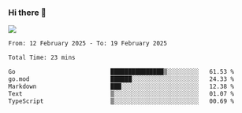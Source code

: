 ### Hi there 👋️

![](https://komarev.com/ghpvc/?username=Loner1024)

<!--START_SECTION:waka-->

```txt
From: 12 February 2025 - To: 19 February 2025

Total Time: 23 mins

Go                           ███████████████▒░░░░░░░░░   61.53 %
go.mod                       ██████░░░░░░░░░░░░░░░░░░░   24.33 %
Markdown                     ███░░░░░░░░░░░░░░░░░░░░░░   12.38 %
Text                         ▒░░░░░░░░░░░░░░░░░░░░░░░░   01.07 %
TypeScript                   ▒░░░░░░░░░░░░░░░░░░░░░░░░   00.69 %
```

<!--END_SECTION:waka-->



